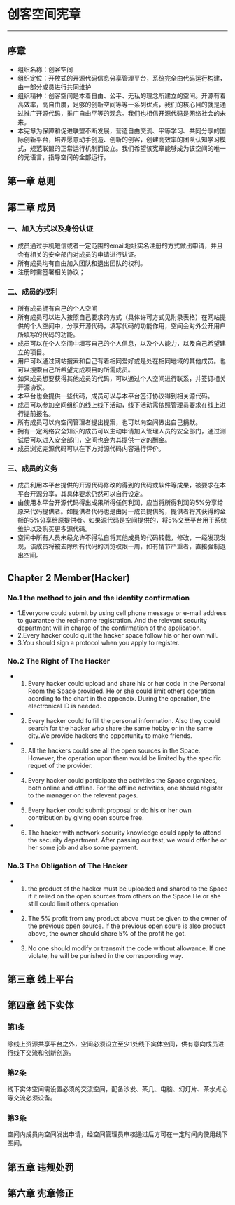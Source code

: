 # 创客空间宪章
----
## 序章
- 组织名称：创客空间
- 组织定位：开放式的开源代码信息分享管理平台，系统完全由代码运行构建，由一部分成员进行共同维护
- 组织精神：创客空间是本着自由、公平、无私的理念所建立的空间。开源有着高效率，高自由度，足够的创新空间等等一系列优点，我们的核心目的就是通过推广开源代码，推广自由平等的观念。我们也相信开源代码是网络社会的未来。
- 本宪章为保障和促进联盟不断发展，营造自由交流、平等学习、共同分享的国际创新平台，培养愿意动手创造、创新的创客，创建高效率的团队认知学习模式，规范联盟的正常运行机制而设立。我们希望该宪章能够成为该空间的唯一的元语言，指导空间的全部运行。

## 第一章 总则
## 第二章 成员 

### 一、加入方式以及身份认证
- 成员通过手机短信或者一定范围的email地址实名注册的方式做出申请，并且会有相关的安全部门对成员的申请进行认证。
- 所有成员均有自由加入团队和退出团队的权利。
- 注册时需签署相关协议；

### 二、成员的权利
- 所有成员拥有自己的个人空间
- 所有成员可以进入按照自己要求的方式（具体许可方式见附录表格）在网站提供的个人空间中，分享开源代码，填写代码的功能作用，空间会对外公开用户所填写的代码的功能。
- 成员可以在个人空间中填写自己的个人信息，以及个人能力，以及自己希望建立的项目。
- 用户可以通过网站搜索和自己有着相同爱好或是处在相同地域的其他成员。也可以搜索自己所希望完成项目的所需成员。
- 如果成员想要获得其他成员的代码，可以通过个人空间进行联系，并签订相关开源协议。
- 本平台也会提供一些代码，成员可以与本平台签订协议得到相关源代码。
- 成员可以参加空间组织的线上线下活动，线下活动需依照管理员要求在线上进行提前报名。
- 所有成员可以向空间管理者提出提案，也可以向空间做出自己捐献。
- 拥有一定网络安全知识的成员可以主动申请加入管理人员的安全部门，通过测试后可以进入安全部门，空间也会为其提供一定的酬金。
- 成员浏览完源代码可以在下方对源代码内容进行评价。

### 三、成员的义务
- 成员利用本平台提供的开源代码修改的得到的代码或软件等成果，被要求在本平台开源分享，其具体要求仍然可以自行设定。
- 由使用本平台开源代码得出成果所得任何利润，应当将所得利润的5%分享给原来代码提供者。如提供者代码也是由另一成员提供的，提供者将其获得的金额的5%分享给原提供者。如果源代码是空间提供的，将5%交至平台用于系统维护以及购买更多源代码。
- 空间中所有人员未经允许不得私自将其他成员的代码转载，修改，一经发现发现，该成员将被去除所有代码的浏览权限一周，如有情节严重者，直接强制退出空间。

## Chapter 2 Member(Hacker)

### No.1 the method to join and the identity confirmation
- 1.Everyone could submit by using cell phone message or e-mail address to guarantee the real-name registration. And the relevant security department will in charge of the confirmation of the application.
- 2.Every hacker could quit the hacker space follow his or her own will.
- 3.You should sign a protocol when you apply to register.

### No.2 The Right of The Hacker
- 1. Every hacker could upload and share his or her code in the Personal Room the Space provided. He or she could limit others operation acording to the chart in the appendix. During the operation, the electronical ID is needed.
- 2. Every hacker could fulfill the personal information. Also they could search for the hacker who share the same hobby or in the same city.We provide hackers the opportunity to make friends.
- 3. All the hackers could see all the open sources in the Space. However, the operation upon them would be limited by the specific requet of the provider.
- 4. Every hacker could participate the activities the Space organizes, both online and offline. For the offline activities, one should register to the manager on the relevent pages.
- 5. Every hacker could submit proposal or do his or her own contribution by giving open source free.
- 6. The hacker with network security knowledge could apply to attend the security department. After passing our test, we would offer he or her some job and also some payment. 

### No.3 The Obligation of The Hacker
- 1. the product of the hacker must be uploaded and shared to the Space if it relied on the open sources from others on the Space.He or she still could limit others operation
- 2. The 5% profit from any product above must be given to the owner of the previous open source. If the previous open soure is also product above, the owner should share 5% of the profit he got. 
- 3. No one should modify or transmit the code without allowance. If one violate, he will be punished in the corresponding way. 

## 第三章 线上平台
## 第四章 线下实体
### 第1条
除线上资源共享平台之外，空间必须设立至少1处线下实体空间，供有意向成员进行线下交流和创新创造。
### 第2条
线下实体空间需设置必须的交流空间，配备沙发、茶几、电脑、幻灯片、茶水点心等交流必须设备。
### 第3条
空间内成员向空间发出申请，经空间管理员审核通过后方可在一定时间内使用线下空间。
## 第五章 违规处罚
## 第六章 宪章修正